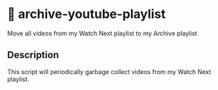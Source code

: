 # 🚛 archive-youtube-playlist

Move all videos from my Watch Next playlist to my Archive playlist

## Description

This script will periodically garbage collect videos from my Watch Next playlist.
